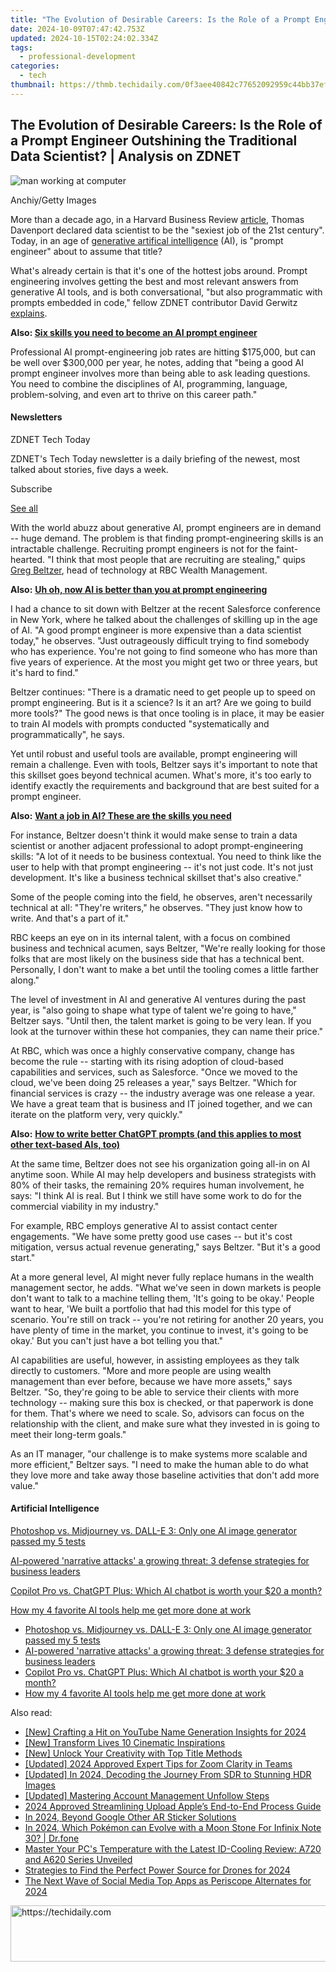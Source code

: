 ```yaml
---
title: "The Evolution of Desirable Careers: Is the Role of a Prompt Engineer Outshining the Traditional Data Scientist? | Analysis on ZDNET"
date: 2024-10-09T07:47:42.753Z
updated: 2024-10-15T02:24:02.334Z
tags:
  - professional-development
categories:
  - tech
thumbnail: https://thmb.techidaily.com/0f3aee40842c77652092959c44bb37ef79d636e0b9ea84d35588db5436176752.jpeg
---
```


## The Evolution of Desirable Careers: Is the Role of a Prompt Engineer Outshining the Traditional Data Scientist? | Analysis on ZDNET

![man working at computer](https://www.zdnet.com/a/img/resize/2387ea4e38ad9ef7f8ff7048e0930eee62b38b6b/2023/12/18/be93c530-7e8b-484f-9993-a47d3d2961ca/gettyimages-1462638001.jpg?auto=webp&width=1280)

Anchiy/Getty Images

More than a decade ago, in a Harvard Business Review [article](https://hbr.org/2012/10/data-scientist-the-sexiest-job-of-the-21st-century), Thomas Davenport declared data scientist to be the "sexiest job of the 21st century". Today, in an age of [generative artifical intelligence](https://www.zdnet.com/article/what-is-generative-ai-and-why-is-it-so-popular-heres-everything-you-need-to-know/) (AI), is "prompt engineer" about to assume that title?

What's already certain is that it's one of the hottest jobs around. Prompt engineering involves getting the best and most relevant answers from generative AI tools, and is both conversational, "but also programmatic with prompts embedded in code," fellow ZDNET contributor David Gerwitz [explains](https://www.zdnet.com/article/six-skills-you-need-to-become-an-ai-prompt-engineer/). 

**Also: [Six skills you need to become an AI prompt engineer](https://www.zdnet.com/article/six-skills-you-need-to-become-an-ai-prompt-engineer/)**

Professional AI prompt-engineering job rates are hitting $175,000, but can be well over $300,000 per year, he notes, adding that "being a good AI prompt engineer involves more than being able to ask leading questions. You need to combine the disciplines of AI, programming, language, problem-solving, and even art to thrive on this career path."

#### Newsletters

ZDNET Tech Today

ZDNET's Tech Today newsletter is a daily briefing of the newest, most talked about stories, five days a week.

 Subscribe

[See all](https://www.zdnet.com/newsletters/)

With the world abuzz about generative AI, prompt engineers are in demand -- huge demand. The problem is that finding prompt-engineering skills is an intractable challenge. Recruiting prompt engineers is not for the faint-hearted. "I think that most people that are recruiting are stealing," quips [Greg Beltzer](https://www.rbcwealthmanagement.com/en-us/people/greg-beltzer), head of technology at RBC Wealth Management. 

**Also:** [**Uh oh, now AI is better than you at prompt engineering**](https://www.zdnet.com/article/uh-oh-now-ai-is-better-than-you-at-prompt-engineering/)

I had a chance to sit down with Beltzer at the recent Salesforce conference in New York, where he talked about the challenges of skilling up in the age of AI. "A good prompt engineer is more expensive than a data scientist today," he observes. "Just outrageously difficult trying to find somebody who has experience. You're not going to find someone who has more than five years of experience. At the most you might get two or three years, but it's hard to find." 

Beltzer continues: "There is a dramatic need to get people up to speed on prompt engineering. But is it a science? Is it an art? Are we going to build more tools?" The good news is that once tooling is in place, it may be easier to train AI models with prompts conducted "systematically and programmatically", he says. 

Yet until robust and useful tools are available, prompt engineering will remain a challenge. Even with tools, Beltzer says it's important to note that this skillset goes beyond technical acumen. What's more, it's too early to identify exactly the requirements and background that are best suited for a prompt engineer. 

**Also:** [**Want a job in AI? These are the skills you need**](https://www.zdnet.com/article/want-a-job-in-ai-these-are-the-skills-you-need/)

For instance, Beltzer doesn't think it would make sense to train a data scientist or another adjacent professional to adopt prompt-engineering skills: "A lot of it needs to be business contextual. You need to think like the user to help with that prompt engineering -- it's not just code. It's not just development. It's like a business technical skillset that's also creative."

Some of the people coming into the field, he observes, aren't necessarily technical at all: "They're writers," he observes. "They just know how to write. And that's a part of it." 

RBC keeps an eye on in its internal talent, with a focus on combined business and technical acumen, says Beltzer, "We're really looking for those folks that are most likely on the business side that has a technical bent. Personally, I don't want to make a bet until the tooling comes a little farther along."

The level of investment in AI and generative AI ventures during the past year, is "also going to shape what type of talent we're going to have," Beltzer says. "Until then, the talent market is going to be very lean. If you look at the turnover within these hot companies, they can name their price."

At RBC, which was once a highly conservative company, change has become the rule -- starting with its rising adoption of cloud-based capabilities and services, such as Salesforce. "Once we moved to the cloud, we've been doing 25 releases a year," says Beltzer. "Which for financial services is crazy -- the industry average was one release a year. We have a great team that is business and IT joined together, and we can iterate on the platform very, very quickly."

**Also:** [**How to write better ChatGPT prompts (and this applies to most other text-based AIs, too)**](https://www.zdnet.com/article/how-to-write-better-chatgpt-prompts/)

At the same time, Beltzer does not see his organization going all-in on AI anytime soon. While AI may help developers and business strategists with 80% of their tasks, the remaining 20% requires human involvement, he says: "I think AI is real. But I think we still have some work to do for the commercial viability in my industry."

For example, RBC employs generative AI to assist contact center engagements. "We have some pretty good use cases -- but it's cost mitigation, versus actual revenue generating," says Beltzer. "But it's a good start."

At a more general level, AI might never fully replace humans in the wealth management sector, he adds. "What we've seen in down markets is people don't want to talk to a machine telling them, 'It's going to be okay.' People want to hear, 'We built a portfolio that had this model for this type of scenario. You're still on track -- you're not retiring for another 20 years, you have plenty of time in the market, you continue to invest, it's going to be okay.' But you can't just have a bot telling you that."

AI capabilities are useful, however, in assisting employees as they talk directly to customers. "More and more people are using wealth management than ever before, because we have more assets," says Beltzer. "So, they're going to be able to service their clients with more technology -- making sure this box is checked, or that paperwork is done for them. That's where we need to scale. So, advisors can focus on the relationship with the client, and make sure what they invested in is going to meet their long-term goals."

As an IT manager, "our challenge is to make systems more scalable and more efficient," Beltzer says. "I need to make the human able to do what they love more and take away those baseline activities that don't add more value." 

#### Artificial Intelligence

[Photoshop vs. Midjourney vs. DALL-E 3: Only one AI image generator passed my 5 tests](https://www.zdnet.com/article/is-photoshops-new-text-to-image-as-good-as-midjourney-and-dall-e-we-test-it-and-see/ "Photoshop vs. Midjourney vs. DALL-E 3: Only one AI image generator passed my 5 tests")

[AI-powered 'narrative attacks' a growing threat: 3 defense strategies for business leaders](https://www.zdnet.com/article/ai-powered-narrative-attacks-a-growing-threat-3-defense-strategies-for-business-leaders/ "AI-powered 'narrative attacks' a growing threat: 3 defense strategies for business leaders")

[Copilot Pro vs. ChatGPT Plus: Which AI chatbot is worth your $20 a month?](https://www.zdnet.com/article/copilot-pro-vs-chatgpt-plus-which-is-ai-chatbot-is-worth-your-20-a-month/ "Copilot Pro vs. ChatGPT Plus: Which AI chatbot is worth your $20 a month?")

[How my 4 favorite AI tools help me get more done at work](https://www.zdnet.com/article/how-my-4-favorite-ai-tools-help-me-get-more-done-at-work/ "How my 4 favorite AI tools help me get more done at work")

* [Photoshop vs. Midjourney vs. DALL-E 3: Only one AI image generator passed my 5 tests](https://www.zdnet.com/article/is-photoshops-new-text-to-image-as-good-as-midjourney-and-dall-e-we-test-it-and-see/ "Photoshop vs. Midjourney vs. DALL-E 3: Only one AI image generator passed my 5 tests")
* [AI-powered 'narrative attacks' a growing threat: 3 defense strategies for business leaders](https://www.zdnet.com/article/ai-powered-narrative-attacks-a-growing-threat-3-defense-strategies-for-business-leaders/ "AI-powered 'narrative attacks' a growing threat: 3 defense strategies for business leaders")
* [Copilot Pro vs. ChatGPT Plus: Which AI chatbot is worth your $20 a month?](https://www.zdnet.com/article/copilot-pro-vs-chatgpt-plus-which-is-ai-chatbot-is-worth-your-20-a-month/ "Copilot Pro vs. ChatGPT Plus: Which AI chatbot is worth your $20 a month?")
* [How my 4 favorite AI tools help me get more done at work](https://www.zdnet.com/article/how-my-4-favorite-ai-tools-help-me-get-more-done-at-work/ "How my 4 favorite AI tools help me get more done at work")

<ins class="adsbygoogle"
     style="display:block"
     data-ad-format="autorelaxed"
     data-ad-client="ca-pub-7571918770474297"
     data-ad-slot="1223367746"></ins>

<ins class="adsbygoogle"
     style="display:block"
     data-ad-client="ca-pub-7571918770474297"
     data-ad-slot="8358498916"
     data-ad-format="auto"
     data-full-width-responsive="true"></ins>

<span class="atpl-alsoreadstyle">Also read:</span>
<div><ul>
<li><a href="https://eaxpv-info.techidaily.com/new-crafting-a-hit-on-youtube-name-generation-insights-for-2024/"><u>[New] Crafting a Hit on YouTube Name Generation Insights for 2024</u></a></li>
<li><a href="https://some-tips.techidaily.com/new-transform-lives-10-cinematic-inspirations/"><u>[New] Transform Lives 10 Cinematic Inspirations</u></a></li>
<li><a href="https://some-tips.techidaily.com/new-unlock-your-creativity-with-top-title-methods/"><u>[New] Unlock Your Creativity with Top Title Methods</u></a></li>
<li><a href="https://fox-http.techidaily.com/updated-2024-approved-expert-tips-for-zoom-clarity-in-teams/"><u>[Updated] 2024 Approved Expert Tips for Zoom Clarity in Teams</u></a></li>
<li><a href="https://fox-access.techidaily.com/updated-in-2024-decoding-the-journey-from-sdr-to-stunning-hdr-images/"><u>[Updated] In 2024, Decoding the Journey From SDR to Stunning HDR Images</u></a></li>
<li><a href="https://instagram-video-recordings.techidaily.com/updated-mastering-account-management-unfollow-steps/"><u>[Updated] Mastering Account Management Unfollow Steps</u></a></li>
<li><a href="https://some-tips.techidaily.com/2024-approved-streamlining-upload-apples-end-to-end-process-guide/"><u>2024 Approved Streamlining Upload Apple’s End-to-End Process Guide</u></a></li>
<li><a href="https://extra-hints.techidaily.com/in-2024-beyond-google-other-ar-sticker-solutions/"><u>In 2024, Beyond Google Other AR Sticker Solutions</u></a></li>
<li><a href="https://android-pokemon-go.techidaily.com/in-2024-which-pokemon-can-evolve-with-a-moon-stone-for-infinix-note-30-drfone-by-drfone-virtual-android/"><u>In 2024, Which Pokémon can Evolve with a Moon Stone For Infinix Note 30? | Dr.fone</u></a></li>
<li><a href="https://hardware-tips.techidaily.com/master-your-pcs-temperature-with-the-latest-id-cooling-review-a720-and-a620-series-unveiled/"><u>Master Your PC's Temperature with the Latest ID-Cooling Review: A720 and A620 Series Unveiled</u></a></li>
<li><a href="https://some-tips.techidaily.com/strategies-to-find-the-perfect-power-source-for-drones-for-2024/"><u>Strategies to Find the Perfect Power Source for Drones for 2024</u></a></li>
<li><a href="https://some-skills.techidaily.com/the-next-wave-of-social-media-top-apps-as-periscope-alternates-for-2024/"><u>The Next Wave of Social Media Top Apps as Periscope Alternates for 2024</u></a></li>
</ul></div>

<!-- affiliate ads begin -->
<a href="https://appsumo.8odi.net/c/5597632/2144289/7443" target="_top" id="2144289">
  <img src="//a.impactradius-go.com/display-ad/7443-2144289" border="0" alt="https://techidaily.com" width="728" height="90"/>
</a>
<img height="0" width="0" src="https://appsumo.8odi.net/i/5597632/2144289/7443" style="position:absolute;visibility:hidden;" border="0" />
<!-- affiliate ads end -->

